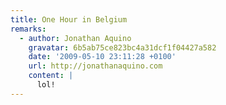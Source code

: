 ```yaml
---
title: One Hour in Belgium
remarks:
  - author: Jonathan Aquino
    gravatar: 6b5ab75ce823bc4a31dcf1f04427a582
    date: '2009-05-10 23:11:28 +0100'
    url: http://jonathanaquino.com
    content: |
      lol!
---
```

